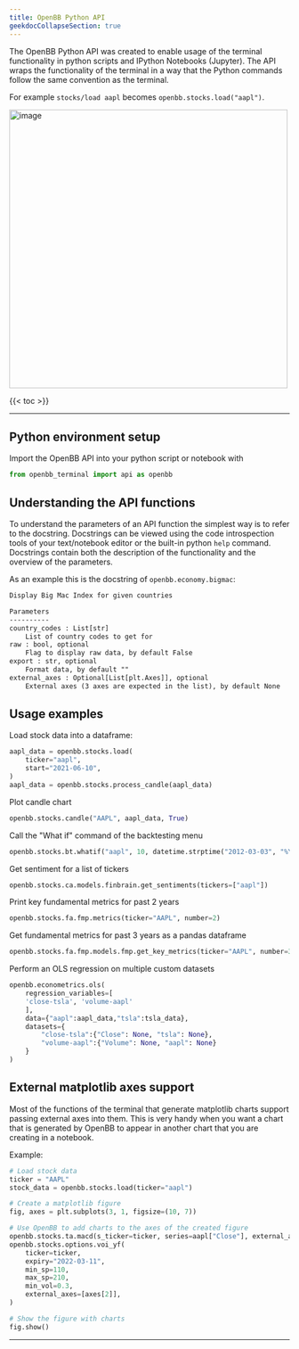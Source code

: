 ```yaml
---
title: OpenBB Python API
geekdocCollapseSection: true
---
```


The OpenBB Python API was created to enable usage of the terminal functionality in python
scripts and IPython Notebooks (Jupyter). The API wraps the functionality of the terminal in a way that the Python
commands follow the same convention as the terminal.

For example `stocks/load aapl` becomes `openbb.stocks.load("aapl")`.

<a target="_blank" href="https://user-images.githubusercontent.com/11668535/157916097-f9c5af6f-b97f-476d-943e-49eea4283bed.png"><img width="500" alt="image" src="https://user-images.githubusercontent.com/11668535/157916097-f9c5af6f-b97f-476d-943e-49eea4283bed.png"></a>

{{< toc >}}

---

## Python environment setup

Import the OpenBB API into your python script or notebook with

```python
from openbb_terminal import api as openbb
```

## Understanding the API functions

To understand the parameters of an API function the simplest way is to refer to the
docstring. Docstrings can be viewed using the code introspection tools of your
text/notebook editor or the built-in python `help` command. Docstrings contain both the
description of the functionality and the overview of the parameters.

As an example this is the docstring of `openbb.economy.bigmac`:

```txt
Display Big Mac Index for given countries

Parameters
----------
country_codes : List[str]
    List of country codes to get for
raw : bool, optional
    Flag to display raw data, by default False
export : str, optional
    Format data, by default ""
external_axes : Optional[List[plt.Axes]], optional
    External axes (3 axes are expected in the list), by default None
```

## Usage examples

Load stock data into a dataframe:

```python
aapl_data = openbb.stocks.load(
    ticker="aapl",
    start="2021-06-10",
)
aapl_data = openbb.stocks.process_candle(aapl_data)
```

Plot candle chart

```python
openbb.stocks.candle("AAPL", aapl_data, True)
```

Call the "What if" command of the backtesting menu

```python
openbb.stocks.bt.whatif("aapl", 10, datetime.strptime("2012-03-03", "%Y-%m-%d"))
```

Get sentiment for a list of tickers

```python
openbb.stocks.ca.models.finbrain.get_sentiments(tickers=["aapl"])
```

Print key fundamental metrics for past 2 years

```python
openbb.stocks.fa.fmp.metrics(ticker="AAPL", number=2)
```

Get fundamental metrics for past 3 years as a pandas dataframe

```python
openbb.stocks.fa.fmp.models.fmp.get_key_metrics(ticker="AAPL", number=3)
```

Perform an OLS regression on multiple custom datasets

```python
openbb.econometrics.ols(
    regression_variables=[
    'close-tsla', 'volume-aapl'
    ],
    data={"aapl":aapl_data,"tsla":tsla_data},
    datasets={
        "close-tsla":{"Close": None, "tsla": None},
        "volume-aapl":{"Volume": None, "aapl": None}
    }
)
```

## External matplotlib axes support

Most of the functions of the terminal that generate matplotlib charts support passing
external axes into them. This is very handy when you want a chart that is generated by
OpenBB to appear in another chart that you are creating in a notebook.

Example:

```python
# Load stock data
ticker = "AAPL"
stock_data = openbb.stocks.load(ticker="aapl")

# Create a matplotlib figure
fig, axes = plt.subplots(3, 1, figsize=(10, 7))

# Use OpenBB to add charts to the axes of the created figure
openbb.stocks.ta.macd(s_ticker=ticker, series=aapl["Close"], external_axes=axes[0:2])
openbb.stocks.options.voi_yf(
    ticker=ticker,
    expiry="2022-03-11",
    min_sp=110,
    max_sp=210,
    min_vol=0.3,
    external_axes=[axes[2]],
)

# Show the figure with charts
fig.show()
```

---

